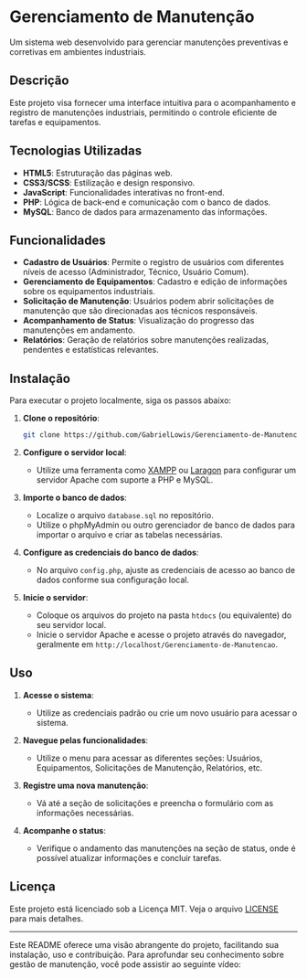 # Gerenciamento de Manutenção

Um sistema web desenvolvido para gerenciar manutenções preventivas e corretivas em ambientes industriais.

## Descrição

Este projeto visa fornecer uma interface intuitiva para o acompanhamento e registro de manutenções industriais, permitindo o controle eficiente de tarefas e equipamentos.

## Tecnologias Utilizadas

- **HTML5**: Estruturação das páginas web.
- **CSS3/SCSS**: Estilização e design responsivo.
- **JavaScript**: Funcionalidades interativas no front-end.
- **PHP**: Lógica de back-end e comunicação com o banco de dados.
- **MySQL**: Banco de dados para armazenamento das informações.

## Funcionalidades

- **Cadastro de Usuários**: Permite o registro de usuários com diferentes níveis de acesso (Administrador, Técnico, Usuário Comum).
- **Gerenciamento de Equipamentos**: Cadastro e edição de informações sobre os equipamentos industriais.
- **Solicitação de Manutenção**: Usuários podem abrir solicitações de manutenção que são direcionadas aos técnicos responsáveis.
- **Acompanhamento de Status**: Visualização do progresso das manutenções em andamento.
- **Relatórios**: Geração de relatórios sobre manutenções realizadas, pendentes e estatísticas relevantes.

## Instalação

Para executar o projeto localmente, siga os passos abaixo:

1. **Clone o repositório**:

   ```bash
   git clone https://github.com/GabrielLowis/Gerenciamento-de-Manutencao.git
   ```

2. **Configure o servidor local**:

   - Utilize uma ferramenta como [XAMPP](https://www.apachefriends.org/pt_br/index.html) ou [Laragon](https://laragon.org/) para configurar um servidor Apache com suporte a PHP e MySQL.

3. **Importe o banco de dados**:

   - Localize o arquivo `database.sql` no repositório.
   - Utilize o phpMyAdmin ou outro gerenciador de banco de dados para importar o arquivo e criar as tabelas necessárias.

4. **Configure as credenciais do banco de dados**:

   - No arquivo `config.php`, ajuste as credenciais de acesso ao banco de dados conforme sua configuração local.

5. **Inicie o servidor**:

   - Coloque os arquivos do projeto na pasta `htdocs` (ou equivalente) do seu servidor local.
   - Inicie o servidor Apache e acesse o projeto através do navegador, geralmente em `http://localhost/Gerenciamento-de-Manutencao`.

## Uso

1. **Acesse o sistema**:

   - Utilize as credenciais padrão ou crie um novo usuário para acessar o sistema.

2. **Navegue pelas funcionalidades**:

   - Utilize o menu para acessar as diferentes seções: Usuários, Equipamentos, Solicitações de Manutenção, Relatórios, etc.

3. **Registre uma nova manutenção**:

   - Vá até a seção de solicitações e preencha o formulário com as informações necessárias.

4. **Acompanhe o status**:

   - Verifique o andamento das manutenções na seção de status, onde é possível atualizar informações e concluir tarefas.


## Licença

Este projeto está licenciado sob a Licença MIT. Veja o arquivo [LICENSE](LICENSE) para mais detalhes.

---

Este README oferece uma visão abrangente do projeto, facilitando sua instalação, uso e contribuição. Para aprofundar seu conhecimento sobre gestão de manutenção, você pode assistir ao seguinte vídeo:

 
